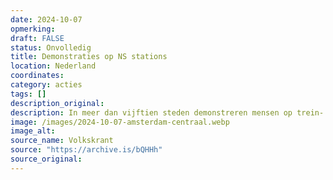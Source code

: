 ```yaml
---
date: 2024-10-07
opmerking: 
draft: FALSE
status: Onvolledig
title: Demonstraties op NS stations
location: Nederland
coordinates: 
category: acties
tags: []
description_original: 
description: In meer dan vijftien steden demonstreren mensen op trein- en busstations tegen de Nederlandse medeplichtigheid aan de genocide in Palestina. Ook herdenken ze dat een jaar geleden het "Israëlische" geweld in Palestina drastisch escaleerde.  
image: /images/2024-10-07-amsterdam-centraal.webp
image_alt: 
source_name: Volkskrant
source: "https://archive.is/bQHHh"
source_original: 
---
```

